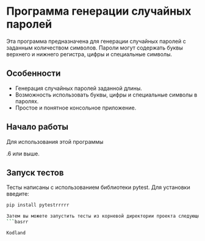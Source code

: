 # Программа генерации случайных паролей

Эта программа предназначена для генерации случайных паролей с заданным количеством символов. Пароли могут содержать буквы верхнего и нижнего регистра, цифры и специальные символы.

## Особенности

- Генерация случайных паролей заданной длины.
- Возможность использовать буквы, цифры и специальные символы в паролях.
- Простое и понятное консольное приложение.

## Начало работы

Для использования этой программы 


.6 или выше.

## Запуск тестов

Тесты написаны с использованием библиотеки pytest. Для установки введите:
```bash
pip install pytestrrrrr

Затем вы можете запустить тесты из корневой директории проекта следующей командой:
```basrr

Kodland
